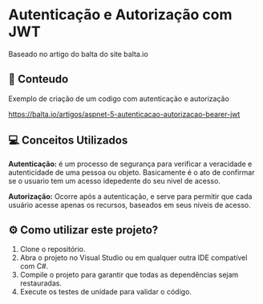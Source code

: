 # Autenticação e Autorização com JWT

Baseado no artigo do balta do site balta.io

## 🚀 Conteudo

Exemplo de criação de um codigo com autenticação e autorização

https://balta.io/artigos/aspnet-5-autenticacao-autorizacao-bearer-jwt

## 💻 Conceitos Utilizados

<b>Autenticação:</b> é um processo de segurança para verificar a veracidade e autenticidade de uma pessoa ou objeto. Basicamente é o ato de confirmar se o usuario tem um acesso idepedente do seu nivel de acesso.

<b>Autorização:</b> Ocorre após a autenticação, e serve para permitir que cada usuário acesse apenas os recursos, baseados em seus niveis de acesso.

## ⚙️ Como utilizar este projeto?

1. Clone o repositório.
2. Abra o projeto no Visual Studio ou em qualquer outra IDE compatível com C#.
3. Compile o projeto para garantir que todas as dependências sejam restauradas.
4. Execute os testes de unidade para validar o código.
